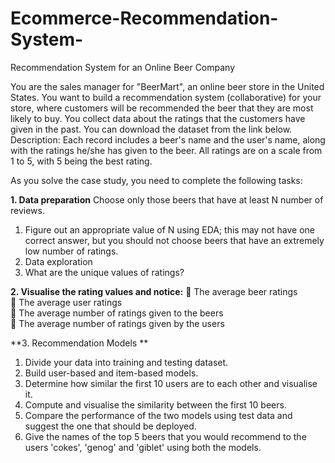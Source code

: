 # Ecommerce-Recommendation-System-
Recommendation System for an Online Beer Company 

You are the sales manager for "BeerMart", an online beer store in the United States. You want to build a recommendation system (collaborative) for your store, where customers will be recommended the beer that they are most likely to buy. You collect data about the ratings that the customers have given in the past. You can download the dataset from the link below.  
Description: Each record includes a beer's name and the user's name, along with the ratings he/she has given to the beer. All ratings are on a scale from 1 to 5, with 5 being the best rating.  
 
As you solve the case study, you need to complete the following tasks:    

**1.	Data preparation** 
Choose only those beers that have at least N number of reviews.  
1.	Figure out an appropriate value of N using EDA; this may not have one correct answer, but you should not choose beers that have an extremely low number of ratings.  
2.	Data exploration  
1.	What are the unique values of ratings?  
  
**2.	Visualise the rating values and notice:**
	The average beer ratings  
	The average user ratings  
	The average number of ratings given to the beers  
	The average number of ratings given by the users  
  
**3.	Recommendation Models **
1.	Divide your data into training and testing dataset.  
2.	Build user-based and item-based models.  
3.	Determine how similar the first 10 users are to each other and visualise it.  
4.	Compute and visualise the similarity between the first 10 beers.  
5.	Compare the performance of the two models using test data and suggest the one that should be deployed.  
6.	 Give the names of the top 5 beers that you would recommend to the users 'cokes', 'genog' and 'giblet' using both the models.  
